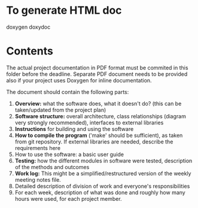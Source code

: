 # To generate HTML doc
doxygen doxydoc

# Contents


The actual project documentation in PDF format must be commited in this folder before the deadline. 
Separate PDF document needs to be provided also if your project uses Doxygen for inline documentation.


The document should contain the following parts:

1. **Overview:** what the software does, what it doesn't do? (this can be taken/updated from the project plan)
2. **Software structure:** overall architecture, class relationships (diagram very strongly recommended), interfaces to external libraries
3. **Instructions** for building and using the software
4. **How to compile the program** ('make' should be sufficient), as taken from git repository. If external libraries are needed, describe the requirements here
5. How to use the software: a basic user guide
6. **Testing:** how the different modules in software were tested, description of the methods and outcomes
7. **Work log:** This might be a simplified/restructured version of the weekly meeting notes file.
8. Detailed description of division of work and everyone's responsibilities
9. For each week, description of what was done and roughly how many hours were used, for each project member.
    
